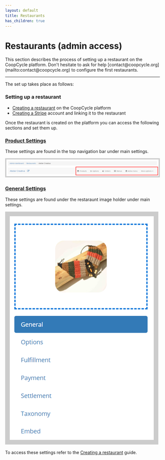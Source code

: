 ```yaml
---
layout: default
title: Restaurants
has_children: true
---
```


# Restaurants (admin access)

<div class="alert alert-info" role="alert">
This section describes the process of setting up a restaurant on the CoopCycle platform. Don't hesitate to ask for help [contact@coopcycle.org](mailto:contact@coopcycle.org) to configure the first restaurants.
</div>

---

The set up takes place as follows:

### Setting up a restaurant
- [Creating a restaurant](restaurants/creating-a-restaurant) on the CoopCycle platform
- [Creating a Stripe](restaurants/creating-a-Stripe-account) account and linking it to the restaurant

Once the restaurant is created on the platform you can access the following sections and set them up.

### [Product Settings](restaurants/product-settings.md)

These settings are found in the top navigation bar under main settings.

![](/assets/images/productsettings.png)

### [General Settings](restaurants/general-settings.md)

These settings are found under the restaraunt image holder under main settings.

![](/assets/images/generalsettingsresto.png)

To access these settings refer to the [Creating a restaurant](restaurants/creating-a-restaurant.md) guide.

